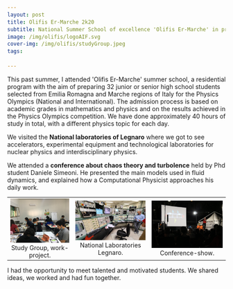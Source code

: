 ```yaml
---
layout: post
title: Olifis Er-Marche 2k20
subtitle: National Summer School of excellence 'Olifis Er-Marche' in preparation for the International Physics Olympiads competition
image: /img/olifis/logoAIF.svg
cover-img: /img/olifis/studyGroup.jpeg
tags:

---
```

 
This past summer, I attended 'Olifis Er-Marche' summer school, a residential program with the aim of preparing 32 junior or senior high school students selected from Emilia Romagna and Marche regions of Italy for the Physics Olympics (National and International). The admission process is based on academic grades in mathematics and physics and on the results achieved in the Physics Olympics competition. We have done approximately 40 hours of study in total, with a different physics topic for each day. 

We visited the **National laboratories of Legnaro** where we got to see accelerators, experimental equipment and technological laboratories for nuclear physics and interdisciplinary physics.  

We attended a **conference about chaos theory and turbolence** held by Phd student Daniele Simeoni.
He presented the main models used in fluid dynamics, and explained how a Computational Physicist approaches his daily work. 

<table width="500" border="0" cellpadding="5">

<tr>

<td align="center" valign="center">
<img src="/img/olifis/studyGroup2.jpg" alt="description here" width="400"/>
<br />
Study Group, work-project.
</td>

<td align="center" valign="center">
<img src="/img/olifis/LegnaroLab.jpeg" alt="description here" width="400"/>
<br />
National Laboratories Legnaro.
</td>

<td align="center" valign="center">
<img src="fisicaSognante.jpg" alt="fisica sognante" width="400"/>
<br />
Conference-show.
</td>

</tr>

</table>

I had the opportunity to meet talented and motivated students. We shared ideas, we worked and had fun together. 
